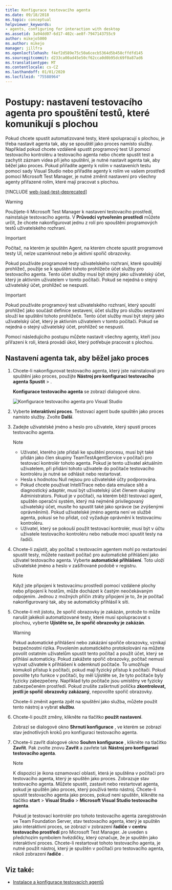 ```yaml
---
title: Konfigurace testovacího agenta
ms.date: 09/18/2018
ms.topic: conceptual
helpviewer_keywords:
- agents, configuring for interaction with desktop
ms.assetid: 3a94dd07-6d17-402c-ae8f-7947143755c9
author: mikejo5000
ms.author: mikejo
manager: jillfra
ms.openlocfilehash: f4ef2d589e75c50a6cecb5364d5b458cffdfd145
ms.sourcegitcommit: d233ca00ad45e50cf62cca0d0b95dc69f0a87ad6
ms.translationtype: MT
ms.contentlocale: cs-CZ
ms.lasthandoff: 01/01/2020
ms.locfileid: "75588964"
---
```

# <a name="how-to-set-up-your-test-agent-to-run-tests-that-interact-with-the-desktop"></a>Postupy: nastavení testovacího agenta pro spouštění testů, které komunikují s plochou

Pokud chcete spustit automatizované testy, které spolupracují s plochou, je třeba nastavit agenta tak, aby se spouštěl jako proces namísto služby. Například pokud chcete vzdáleně spustit programový test UI pomocí testovacího kontroléru a testovacího agenta nebo chcete spustit test a zachytit záznam videa při jeho spuštění, je nutné nastavit agenta tak, aby běžel jako proces. Pokud přiřadíte agenty k rolím v nastaveních testu pomocí sady Visual Studio nebo přiřadíte agenty k rolím ve vašem prostředí pomocí Microsoft Test Manager, je nutné změnit nastavení pro všechny agenty přiřazené rolím, které mají pracovat s plochou.

[!INCLUDE [web-load-test-deprecated](includes/web-load-test-deprecated.md)]

> [!WARNING]
> Použijete-li Microsoft Test Manager k nastavení testovacího prostředí, nainstaluje testovacího agenta. V **Průvodci vytvořením prostředí** můžete určit, že chcete nakonfigurovat jednu z rolí pro spouštění programových testů uživatelského rozhraní.

> [!IMPORTANT]
> Počítač, na kterém je spuštěn Agent, na kterém chcete spustit programové testy UI, nelze uzamknout nebo je aktivní spořič obrazovky.

Pokud používáte programové testy uživatelského rozhraní, které spouštějí prohlížeč, použije se k spuštění tohoto prohlížeče účet služby pro testovacího agenta. Tento účet služby musí být stejný jako uživatelský účet, který je aktivním uživatelem v tomto počítači. Pokud se nejedná o stejný uživatelský účet, prohlížeč se nespustí.

> [!IMPORTANT]
> Pokud používáte programový test uživatelského rozhraní, který spouští prohlížeč jako součást definice sestavení, účet služby pro službu sestavení slouží ke spuštění tohoto prohlížeče. Tento účet služby musí být stejný jako uživatelský účet, který je aktivním uživatelem v tomto počítači. Pokud se nejedná o stejný uživatelský účet, prohlížeč se nespustí.

Pomocí následujícího postupu můžete nastavit všechny agenty, kteří jsou přiřazeni k roli, která provádí úkol, který potřebuje pracovat s plochou.

## <a name="to-set-up-an-agent-to-run-as-a-process"></a>Nastavení agenta tak, aby běžel jako proces

1. Chcete-li nakonfigurovat testovacího agenta, který jste nainstalovali pro spuštění jako proces, použijte **Nástroj pro konfiguraci testovacího agenta** **Spustit** > .

   **Konfigurace testovacího agenta** se zobrazí dialogové okno.

   ![Konfigurace testovacího agenta pro Visual Studio](media/configure-test-agent.png)

2. Vyberte **interaktivní proces**. Testovací agent bude spuštěn jako proces namísto služby. Zvolte **Další**.

3. Zadejte uživatelské jméno a heslo pro uživatele, který spustí proces testovacího agenta.

   > [!NOTE]
   > - Uživatel, kterého jste přidali ke spuštění procesu, musí být také přidán jako člen skupiny TeamTestAgentService v počítači pro testovací kontrolér tohoto agenta. Pokud je tento uživatel aktuálním uživatelem, při přidání tohoto uživatele do počítače testovacího kontroléru je nutné se odhlásit nebo restartovat.
   > - Hesla s hodnotou Null nejsou pro uživatelské účty podporována.
   > - Pokud chcete používat IntelliTrace nebo data emulace sítě a diagnostický adaptér, musí být uživatelský účet členem skupiny Administrators. Pokud je v počítači, na kterém běží testovací agent, spuštěn operační systém, který má nejméně privilegovaný uživatelský účet, musíte ho spustit také jako správce (se zvýšenými oprávněními). Pokud uživatelské jméno agenta není ve službě agenta, pokusí se ho přidat, což vyžaduje oprávnění k testovacímu kontroléru.
   > - Uživatel, který se pokouší použít testovací kontrolér, musí být v účtu uživatele testovacího kontroléru nebo nebude moci spustit testy na řadiči.

4. Chcete-li zajistit, aby počítač s testovacím agentem mohl po restartování spustit testy, můžete nastavit počítač pro automatické přihlášení jako uživatel testovacího agenta. Vyberte **automatické přihlášení**. Toto uloží uživatelské jméno a heslo v zašifrované podobě v registru.

   > [!NOTE]
   > Když jste připojeni k testovacímu prostředí pomocí vzdálené plochy nebo připojení k hostům, může docházet k častým neočekávaným odpojením. Jednou z možných příčin ztráty připojení je to, že je počítač nakonfigurovaný tak, aby se automaticky přihlásil k síti.

5. Chcete-li mít jistotu, že spořič obrazovky je zakázán, protože to může narušit jakékoli automatizované testy, které musí spolupracovat s plochou, vyberte **Ujistěte se, že spořič obrazovky je zakázán**.

   > [!WARNING]
   > Pokud automatické přihlášení nebo zakázání spořiče obrazovky, vznikají bezpečnostní rizika. Povolením automatického protokolování na můžete povolit ostatním uživatelům spustit tento počítač a použít účet, který se přihlásí automaticky. Pokud zakážete spořič obrazovky, počítač nemusí vyzvat uživatele k přihlášení k odemknutí počítače. To umožňuje komukoli přístup k počítači, pokud mají fyzický přístup k počítači. Pokud povolíte tyto funkce v počítači, by měl Ujistěte se, že tyto počítače byly fyzicky zabezpečeny. Například tyto počítače jsou umístěny ve fyzicky zabezpečeném prostředí. Pokud zrušíte zaškrtnutí políčka **zkontrolovat, jestli je spořič obrazovky zakázaný**, nepovolíte spořič obrazovky.

   Chcete-li změnit agenta zpět na spuštění jako služba, můžete použít tento nástroj a vybrat **službu**.

6. Chcete-li použít změny, klikněte na tlačítko **použít nastavení**.

   Zobrazí se dialogové okno **Shrnutí konfigurace** , ve kterém se zobrazí stav jednotlivých kroků pro konfiguraci testovacího agenta.

7. Chcete-li zavřít dialogové okno **Souhrn konfigurace** , klikněte na tlačítko **Zavřít**. Pak zvolte znovu **Zavřít** a zavřete tak **Nástroj pro konfiguraci testovacího agenta**.

   > [!NOTE]
   > K dispozici je ikona oznamovací oblasti, která je spuštěna v počítači pro testovacího agenta, který je spuštěn jako proces. Zobrazuje stav testovacího agenta. Můžete spustit, zastavit nebo restartovat agenta, pokud je spuštěn jako proces, který používá tento nástroj. Chcete-li spustit testovacího agenta jako proces, pokud není spuštěn, klikněte na tlačítko **start** > **Visual Studio** > **Microsoft Visual Studio testovacího agenta**.

   Pokud je testovací kontrolér pro tohoto testovacího agenta zaregistrován ve Team Foundation Server, stav testovacího agenta, který je spuštěn jako interaktivní proces, se zobrazí v zobrazení **řadiče** v **centru testovacího prostředí** pro Microsoft Test Manager. Je uveden s předchozím symbolem hvězdičky, který označuje, že je spuštěn jako interaktivní proces. Chcete-li restartovat tohoto testovacího agenta, je nutné použít nástroj, který je spuštěn v počítači pro testovacího agenta, nikoli zobrazení **řadiče** .

## <a name="see-also"></a>Viz také:

- [Instalace a konfigurace testovacích agentů](../test/lab-management/install-configure-test-agents.md)
